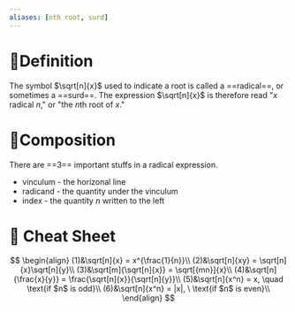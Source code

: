 ```yaml
---
aliases: [nth root, surd]
---
```

# 📝Definition

The symbol $\sqrt[n]{x}$ used to indicate a root is called a ==radical==, or sometimes a ==surd==. The expression $\sqrt[n]{x}$ is therefore read "$x$ radical $n$," or "the $n$th root of $x$."

# 🧪Composition
There are ==3== important stuffs in a radical expression.
- vinculum - the horizonal line
- radicand - the quantity under the vinculum
- index - the quantity $n$ written to the left 

# 🧾 Cheat Sheet
$$
\begin{align}
(1)&\sqrt[n]{x} = x^{\frac{1}{n}}\\
(2)&\sqrt[n]{xy} = \sqrt[n]{x}\sqrt[n]{y}\\
(3)&\sqrt[m]{\sqrt[n]{x}} = \sqrt[{mn}]{x}\\
(4)&\sqrt[n]{\frac{x}{y}} = \frac{\sqrt[n]{x}}{\sqrt[n]{y}}\\
(5)&\sqrt[n]{x^n} = x, \quad \text{if $n$ is odd}\\
(6)&\sqrt[n]{x^n} = |x|, \ \text{if $n$ is even}\\
\end{align}
$$